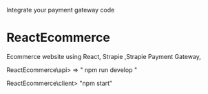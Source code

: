 Integrate your payment gateway code

# ReactEcommerce
Ecommerce website using React, Strapie ,Strapie Payment Gateway, 


ReactEcommerce\api> => " npm run develop "

ReactEcommerce\client> "npm start"

